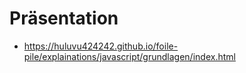 # Präsentation

* https://huluvu424242.github.io/foile-pile/explainations/javascript/grundlagen/index.html

